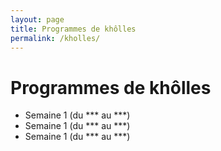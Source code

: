 ```yaml
---
layout: page
title: Programmes de khôlles
permalink: /kholles/
---
```




# Programmes de khôlles

- Semaine 1 (du *** au ***)
- Semaine 1 (du *** au ***)
- Semaine 1 (du *** au ***)

